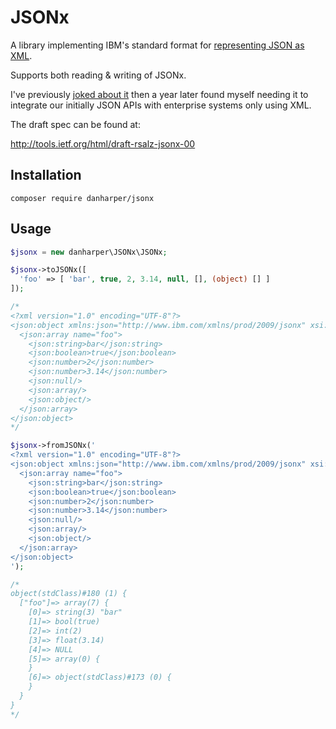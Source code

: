 # JSONx

A library implementing IBM's standard format for [representing JSON as XML](http://www-01.ibm.com/support/knowledgecenter/SS9H2Y_6.0.0/com.ibm.dp.xm.doc/json_jsonx.html).

Supports both reading & writing of JSONx.

I've previously [joked about it](https://twitter.com/danharper7/status/514822464673951744) then a year later found myself needing it to integrate our initially JSON APIs with enterprise systems only using XML.

The draft spec can be found at:

http://tools.ietf.org/html/draft-rsalz-jsonx-00

## Installation

```
composer require danharper/jsonx
```

## Usage

```php
$jsonx = new danharper\JSONx\JSONx;

$jsonx->toJSONx([
  'foo' => [ 'bar', true, 2, 3.14, null, [], (object) [] ]
]);

/*
<?xml version="1.0" encoding="UTF-8"?>
<json:object xmlns:json="http://www.ibm.com/xmlns/prod/2009/jsonx" xsi:schemaLocation="http://www.datapower.com/schemas/json jsonx.xsd" xmlns:xsi="http://www.w3.org/2001/XMLSchema-instance">
  <json:array name="foo">
    <json:string>bar</json:string>
    <json:boolean>true</json:boolean>
    <json:number>2</json:number>
    <json:number>3.14</json:number>
    <json:null/>
    <json:array/>
    <json:object/>
  </json:array>
</json:object>
*/

$jsonx->fromJSONx('
<?xml version="1.0" encoding="UTF-8"?>
<json:object xmlns:json="http://www.ibm.com/xmlns/prod/2009/jsonx" xsi:schemaLocation="http://www.datapower.com/schemas/json jsonx.xsd" xmlns:xsi="http://www.w3.org/2001/XMLSchema-instance">
  <json:array name="foo">
    <json:string>bar</json:string>
    <json:boolean>true</json:boolean>
    <json:number>2</json:number>
    <json:number>3.14</json:number>
    <json:null/>
    <json:array/>
    <json:object/>
  </json:array>
</json:object>
');

/*
object(stdClass)#180 (1) {
  ["foo"]=> array(7) {
    [0]=> string(3) "bar"
    [1]=> bool(true)
    [2]=> int(2)
    [3]=> float(3.14)
    [4]=> NULL
    [5]=> array(0) {
    }
    [6]=> object(stdClass)#173 (0) {
    }
  }
}
*/
```

